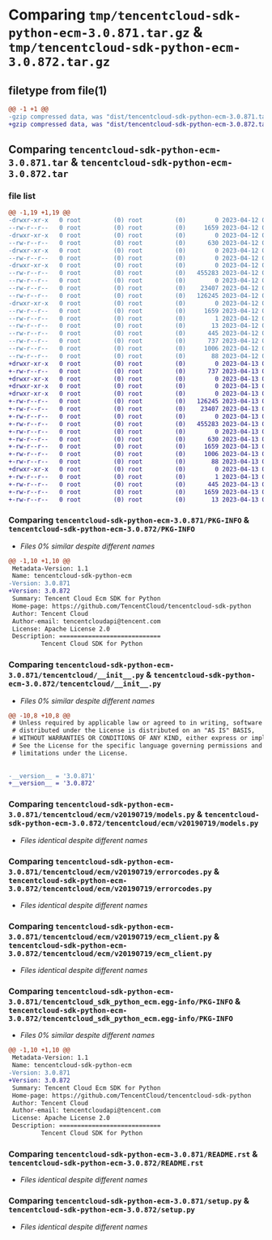 # Comparing `tmp/tencentcloud-sdk-python-ecm-3.0.871.tar.gz` & `tmp/tencentcloud-sdk-python-ecm-3.0.872.tar.gz`

## filetype from file(1)

```diff
@@ -1 +1 @@
-gzip compressed data, was "dist/tencentcloud-sdk-python-ecm-3.0.871.tar", last modified: Wed Apr 12 00:23:47 2023, max compression
+gzip compressed data, was "dist/tencentcloud-sdk-python-ecm-3.0.872.tar", last modified: Thu Apr 13 00:40:46 2023, max compression
```

## Comparing `tencentcloud-sdk-python-ecm-3.0.871.tar` & `tencentcloud-sdk-python-ecm-3.0.872.tar`

### file list

```diff
@@ -1,19 +1,19 @@
-drwxr-xr-x   0 root         (0) root         (0)        0 2023-04-12 00:23:47.000000 tencentcloud-sdk-python-ecm-3.0.871/
--rw-r--r--   0 root         (0) root         (0)     1659 2023-04-12 00:23:47.000000 tencentcloud-sdk-python-ecm-3.0.871/PKG-INFO
-drwxr-xr-x   0 root         (0) root         (0)        0 2023-04-12 00:23:47.000000 tencentcloud-sdk-python-ecm-3.0.871/tencentcloud/
--rw-r--r--   0 root         (0) root         (0)      630 2023-04-12 00:23:47.000000 tencentcloud-sdk-python-ecm-3.0.871/tencentcloud/__init__.py
-drwxr-xr-x   0 root         (0) root         (0)        0 2023-04-12 00:23:47.000000 tencentcloud-sdk-python-ecm-3.0.871/tencentcloud/ecm/
--rw-r--r--   0 root         (0) root         (0)        0 2023-04-12 00:23:47.000000 tencentcloud-sdk-python-ecm-3.0.871/tencentcloud/ecm/__init__.py
-drwxr-xr-x   0 root         (0) root         (0)        0 2023-04-12 00:23:47.000000 tencentcloud-sdk-python-ecm-3.0.871/tencentcloud/ecm/v20190719/
--rw-r--r--   0 root         (0) root         (0)   455283 2023-04-12 00:23:47.000000 tencentcloud-sdk-python-ecm-3.0.871/tencentcloud/ecm/v20190719/models.py
--rw-r--r--   0 root         (0) root         (0)        0 2023-04-12 00:23:47.000000 tencentcloud-sdk-python-ecm-3.0.871/tencentcloud/ecm/v20190719/__init__.py
--rw-r--r--   0 root         (0) root         (0)    23407 2023-04-12 00:23:47.000000 tencentcloud-sdk-python-ecm-3.0.871/tencentcloud/ecm/v20190719/errorcodes.py
--rw-r--r--   0 root         (0) root         (0)   126245 2023-04-12 00:23:47.000000 tencentcloud-sdk-python-ecm-3.0.871/tencentcloud/ecm/v20190719/ecm_client.py
-drwxr-xr-x   0 root         (0) root         (0)        0 2023-04-12 00:23:47.000000 tencentcloud-sdk-python-ecm-3.0.871/tencentcloud_sdk_python_ecm.egg-info/
--rw-r--r--   0 root         (0) root         (0)     1659 2023-04-12 00:23:47.000000 tencentcloud-sdk-python-ecm-3.0.871/tencentcloud_sdk_python_ecm.egg-info/PKG-INFO
--rw-r--r--   0 root         (0) root         (0)        1 2023-04-12 00:23:47.000000 tencentcloud-sdk-python-ecm-3.0.871/tencentcloud_sdk_python_ecm.egg-info/dependency_links.txt
--rw-r--r--   0 root         (0) root         (0)       13 2023-04-12 00:23:47.000000 tencentcloud-sdk-python-ecm-3.0.871/tencentcloud_sdk_python_ecm.egg-info/top_level.txt
--rw-r--r--   0 root         (0) root         (0)      445 2023-04-12 00:23:47.000000 tencentcloud-sdk-python-ecm-3.0.871/tencentcloud_sdk_python_ecm.egg-info/SOURCES.txt
--rw-r--r--   0 root         (0) root         (0)      737 2023-04-12 00:23:47.000000 tencentcloud-sdk-python-ecm-3.0.871/README.rst
--rw-r--r--   0 root         (0) root         (0)     1006 2023-04-12 00:23:47.000000 tencentcloud-sdk-python-ecm-3.0.871/setup.py
--rw-r--r--   0 root         (0) root         (0)       88 2023-04-12 00:23:47.000000 tencentcloud-sdk-python-ecm-3.0.871/setup.cfg
+drwxr-xr-x   0 root         (0) root         (0)        0 2023-04-13 00:40:46.000000 tencentcloud-sdk-python-ecm-3.0.872/
+-rw-r--r--   0 root         (0) root         (0)      737 2023-04-13 00:40:45.000000 tencentcloud-sdk-python-ecm-3.0.872/README.rst
+drwxr-xr-x   0 root         (0) root         (0)        0 2023-04-13 00:40:46.000000 tencentcloud-sdk-python-ecm-3.0.872/tencentcloud/
+drwxr-xr-x   0 root         (0) root         (0)        0 2023-04-13 00:40:46.000000 tencentcloud-sdk-python-ecm-3.0.872/tencentcloud/ecm/
+drwxr-xr-x   0 root         (0) root         (0)        0 2023-04-13 00:40:46.000000 tencentcloud-sdk-python-ecm-3.0.872/tencentcloud/ecm/v20190719/
+-rw-r--r--   0 root         (0) root         (0)   126245 2023-04-13 00:40:45.000000 tencentcloud-sdk-python-ecm-3.0.872/tencentcloud/ecm/v20190719/ecm_client.py
+-rw-r--r--   0 root         (0) root         (0)    23407 2023-04-13 00:40:45.000000 tencentcloud-sdk-python-ecm-3.0.872/tencentcloud/ecm/v20190719/errorcodes.py
+-rw-r--r--   0 root         (0) root         (0)        0 2023-04-13 00:40:45.000000 tencentcloud-sdk-python-ecm-3.0.872/tencentcloud/ecm/v20190719/__init__.py
+-rw-r--r--   0 root         (0) root         (0)   455283 2023-04-13 00:40:45.000000 tencentcloud-sdk-python-ecm-3.0.872/tencentcloud/ecm/v20190719/models.py
+-rw-r--r--   0 root         (0) root         (0)        0 2023-04-13 00:40:45.000000 tencentcloud-sdk-python-ecm-3.0.872/tencentcloud/ecm/__init__.py
+-rw-r--r--   0 root         (0) root         (0)      630 2023-04-13 00:40:45.000000 tencentcloud-sdk-python-ecm-3.0.872/tencentcloud/__init__.py
+-rw-r--r--   0 root         (0) root         (0)     1659 2023-04-13 00:40:46.000000 tencentcloud-sdk-python-ecm-3.0.872/PKG-INFO
+-rw-r--r--   0 root         (0) root         (0)     1006 2023-04-13 00:40:45.000000 tencentcloud-sdk-python-ecm-3.0.872/setup.py
+-rw-r--r--   0 root         (0) root         (0)       88 2023-04-13 00:40:46.000000 tencentcloud-sdk-python-ecm-3.0.872/setup.cfg
+drwxr-xr-x   0 root         (0) root         (0)        0 2023-04-13 00:40:46.000000 tencentcloud-sdk-python-ecm-3.0.872/tencentcloud_sdk_python_ecm.egg-info/
+-rw-r--r--   0 root         (0) root         (0)        1 2023-04-13 00:40:46.000000 tencentcloud-sdk-python-ecm-3.0.872/tencentcloud_sdk_python_ecm.egg-info/dependency_links.txt
+-rw-r--r--   0 root         (0) root         (0)      445 2023-04-13 00:40:46.000000 tencentcloud-sdk-python-ecm-3.0.872/tencentcloud_sdk_python_ecm.egg-info/SOURCES.txt
+-rw-r--r--   0 root         (0) root         (0)     1659 2023-04-13 00:40:46.000000 tencentcloud-sdk-python-ecm-3.0.872/tencentcloud_sdk_python_ecm.egg-info/PKG-INFO
+-rw-r--r--   0 root         (0) root         (0)       13 2023-04-13 00:40:46.000000 tencentcloud-sdk-python-ecm-3.0.872/tencentcloud_sdk_python_ecm.egg-info/top_level.txt
```

### Comparing `tencentcloud-sdk-python-ecm-3.0.871/PKG-INFO` & `tencentcloud-sdk-python-ecm-3.0.872/PKG-INFO`

 * *Files 0% similar despite different names*

```diff
@@ -1,10 +1,10 @@
 Metadata-Version: 1.1
 Name: tencentcloud-sdk-python-ecm
-Version: 3.0.871
+Version: 3.0.872
 Summary: Tencent Cloud Ecm SDK for Python
 Home-page: https://github.com/TencentCloud/tencentcloud-sdk-python
 Author: Tencent Cloud
 Author-email: tencentcloudapi@tencent.com
 License: Apache License 2.0
 Description: ============================
         Tencent Cloud SDK for Python
```

### Comparing `tencentcloud-sdk-python-ecm-3.0.871/tencentcloud/__init__.py` & `tencentcloud-sdk-python-ecm-3.0.872/tencentcloud/__init__.py`

 * *Files 0% similar despite different names*

```diff
@@ -10,8 +10,8 @@
 # Unless required by applicable law or agreed to in writing, software
 # distributed under the License is distributed on an "AS IS" BASIS,
 # WITHOUT WARRANTIES OR CONDITIONS OF ANY KIND, either express or implied.
 # See the License for the specific language governing permissions and
 # limitations under the License.
 
 
-__version__ = '3.0.871'
+__version__ = '3.0.872'
```

### Comparing `tencentcloud-sdk-python-ecm-3.0.871/tencentcloud/ecm/v20190719/models.py` & `tencentcloud-sdk-python-ecm-3.0.872/tencentcloud/ecm/v20190719/models.py`

 * *Files identical despite different names*

### Comparing `tencentcloud-sdk-python-ecm-3.0.871/tencentcloud/ecm/v20190719/errorcodes.py` & `tencentcloud-sdk-python-ecm-3.0.872/tencentcloud/ecm/v20190719/errorcodes.py`

 * *Files identical despite different names*

### Comparing `tencentcloud-sdk-python-ecm-3.0.871/tencentcloud/ecm/v20190719/ecm_client.py` & `tencentcloud-sdk-python-ecm-3.0.872/tencentcloud/ecm/v20190719/ecm_client.py`

 * *Files identical despite different names*

### Comparing `tencentcloud-sdk-python-ecm-3.0.871/tencentcloud_sdk_python_ecm.egg-info/PKG-INFO` & `tencentcloud-sdk-python-ecm-3.0.872/tencentcloud_sdk_python_ecm.egg-info/PKG-INFO`

 * *Files 0% similar despite different names*

```diff
@@ -1,10 +1,10 @@
 Metadata-Version: 1.1
 Name: tencentcloud-sdk-python-ecm
-Version: 3.0.871
+Version: 3.0.872
 Summary: Tencent Cloud Ecm SDK for Python
 Home-page: https://github.com/TencentCloud/tencentcloud-sdk-python
 Author: Tencent Cloud
 Author-email: tencentcloudapi@tencent.com
 License: Apache License 2.0
 Description: ============================
         Tencent Cloud SDK for Python
```

### Comparing `tencentcloud-sdk-python-ecm-3.0.871/README.rst` & `tencentcloud-sdk-python-ecm-3.0.872/README.rst`

 * *Files identical despite different names*

### Comparing `tencentcloud-sdk-python-ecm-3.0.871/setup.py` & `tencentcloud-sdk-python-ecm-3.0.872/setup.py`

 * *Files identical despite different names*

